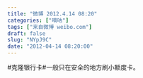 ```yaml
---
title: "微博 2012.4.14 08:20"
categories: ["嘀咕"]
tags: ["来自微博 weibo.com"]
draft: false
slug: "NYpJ9C"
date: "2012-04-14 08:20:00"
---
```


<p>#克隆银行卡#一般只在安全的地方刷小额度卡。 ​​​​</p>
